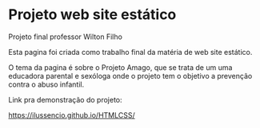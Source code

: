 # Projeto web site estático
Projeto final professor Wilton Filho

Esta pagina foi criada como trabalho final da matéria de web site estático.

O tema da pagina é sobre o Projeto Amago, que se trata de um uma educadora parental e sexóloga onde o projeto tem o objetivo a prevenção contra o abuso infantil.

Link pra demonstração do projeto:

https://ilussencio.github.io/HTMLCSS/
